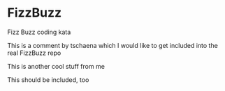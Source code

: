 FizzBuzz
========

Fizz Buzz coding kata

This is a comment by tschaena which I would like to get included into the real FizzBuzz repo

This is another cool stuff from me

This should be included, too
